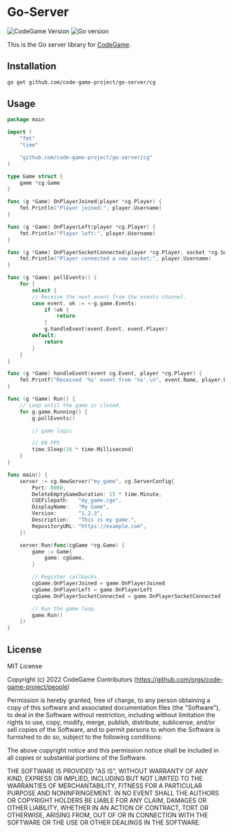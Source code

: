 # Go-Server
![CodeGame Version](https://img.shields.io/badge/CodeGame-v0.4-orange)
![Go version](https://img.shields.io/github/go-mod/go-version/code-game-project/go-server)

This is the Go server library for [CodeGame](https://github.com/code-game-project).

## Installation

```sh
go get github.com/code-game-project/go-server/cg
```

## Usage

```go
package main

import (
	"fmt"
	"time"

	"github.com/code-game-project/go-server/cg"
)

type Game struct {
	game *cg.Game
}

func (g *Game) OnPlayerJoined(player *cg.Player) {
	fmt.Println("Player joined:", player.Username)
}

func (g *Game) OnPlayerLeft(player *cg.Player) {
	fmt.Println("Player left:", player.Username)
}

func (g *Game) OnPlayerSocketConnected(player *cg.Player, socket *cg.Socket) {
	fmt.Println("Player connected a new socket:", player.Username)
}

func (g *Game) pollEvents() {
	for {
		select {
		// Receive the next event from the events channel.
		case event, ok := <-g.game.Events:
			if !ok {
				return
			}
			g.handleEvent(event.Event, event.Player)
		default:
			return
		}
	}
}

func (g *Game) handleEvent(event cg.Event, player *cg.Player) {
	fmt.Printf("Received '%s' event from '%s'.\n", event.Name, player.Username)
}

func (g *Game) Run() {
	// Loop until the game is closed.
	for g.game.Running() {
		g.pollEvents()

		// game logic

		// 60 FPS
		time.Sleep(16 * time.Millisecond)
	}
}

func main() {
	server := cg.NewServer("my_game", cg.ServerConfig{
		Port: 8080,
		DeleteEmptyGameDuration: 15 * time.Minute,
		CGEFilepath:   "my_game.cge",
		DisplayName:   "My Game",
		Version:       "1.2.3",
		Description:   "This is my game.",
		RepositoryURL: "https://example.com",
	})

	server.Run(func(cgGame *cg.Game) {
		game := Game{
			game: cgGame,
		}

		// Register callbacks.
		cgGame.OnPlayerJoined = game.OnPlayerJoined
		cgGame.OnPlayerLeft = game.OnPlayerLeft
		cgGame.OnPlayerSocketConnected = game.OnPlayerSocketConnected

		// Run the game loop.
		game.Run()
	})
}
```

## License

MIT License

Copyright (c) 2022 CodeGame Contributors (https://github.com/orgs/code-game-project/people)

Permission is hereby granted, free of charge, to any person obtaining a copy
of this software and associated documentation files (the "Software"), to deal
in the Software without restriction, including without limitation the rights
to use, copy, modify, merge, publish, distribute, sublicense, and/or sell
copies of the Software, and to permit persons to whom the Software is
furnished to do so, subject to the following conditions:

The above copyright notice and this permission notice shall be included in all
copies or substantial portions of the Software.

THE SOFTWARE IS PROVIDED "AS IS", WITHOUT WARRANTY OF ANY KIND, EXPRESS OR
IMPLIED, INCLUDING BUT NOT LIMITED TO THE WARRANTIES OF MERCHANTABILITY,
FITNESS FOR A PARTICULAR PURPOSE AND NONINFRINGEMENT. IN NO EVENT SHALL THE
AUTHORS OR COPYRIGHT HOLDERS BE LIABLE FOR ANY CLAIM, DAMAGES OR OTHER
LIABILITY, WHETHER IN AN ACTION OF CONTRACT, TORT OR OTHERWISE, ARISING FROM,
OUT OF OR IN CONNECTION WITH THE SOFTWARE OR THE USE OR OTHER DEALINGS IN THE
SOFTWARE.
